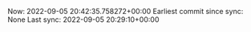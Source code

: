Now: 2022-09-05 20:42:35.758272+00:00 Earliest commit since sync: None Last sync: 2022-09-05 20:29:10+00:00
